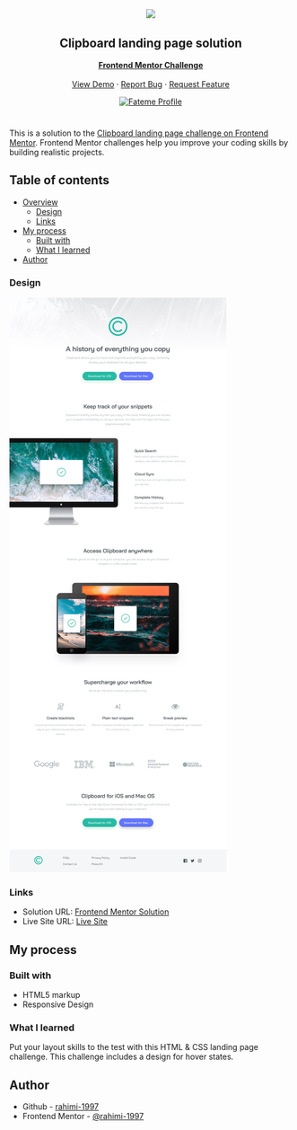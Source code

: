 <div align="center">
    <img src="https://www.frontendmentor.io/static/images/logo-mobile.svg"  width="80">
    <h2 align="center">Clipboard landing page solution</h2>
    <p align="center">
        <a href="https://www.frontendmentor.io"><strong>Frontend Mentor Challenge</strong></a>
        <br />
        <br />
        <a href="https://rahimi-1997.github.io/Clipboard-landing-page/">View Demo</a>
        ·
        <a href="https://github.com/rahimi-1997/Clipboard-landing-page/issues" target="_blank">Report Bug</a>
        ·
        <a href="https://github.com/rahimi-1997/Clipboard-landing-page/issues" target="_blank">Request Feature</a>
    </p>
</div>
<div align="center">
  <!-- Profile -->
  <a href="https://www.frontendmentor.io/profile/rahimi-1997">
    <img src="https://img.shields.io/badge/Profile-Fateme%20Rahimi-07043B?style=for-the-badge&logo=frontendmentor" alt="Fateme Profile">
  </a>

</div>

#

This is a solution to the [Clipboard landing page challenge on Frontend Mentor](https://www.frontendmentor.io/challenges/clipboard-landing-page-5cc9bccd6c4c91111378ecb9). Frontend Mentor challenges help you improve your coding skills by building realistic projects.

## Table of contents

- [Overview](#overview)
  - [Design](#design)
  - [Links](#links)
- [My process](#my-process)
  - [Built with](#built-with)
  - [What I learned](#what-i-learned)
- [Author](#author)

### Design

![](./design/desktop-design.jpg)

### Links

- Solution URL: [Frontend Mentor Solution](https://www.frontendmentor.io/solutions/clipboard-landing-page-DsVlFbxrBc)
- Live Site URL: [Live Site](https://rahimi-1997.github.io/Clipboard-landing-page/)

## My process

### Built with

- HTML5 markup
- Responsive Design

### What I learned

Put your layout skills to the test with this HTML & CSS landing page challenge. This challenge includes a design for hover states.

## Author

- Github - [rahimi-1997](https://github.com/rahimi-1997)
- Frontend Mentor - [@rahimi-1997](https://www.frontendmentor.io/profile/rahimi-1997)
